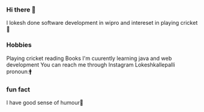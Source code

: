 ### Hi there 👋 
I lokesh  done software development in wipro and intereset in playing cricket 🏏
### Hobbies
Playing cricket
reading Books
I'm cuurently learning java and web development
You can reach me through Instagram Lokeshkallepalli
pronoun:🚹
### fun fact
I have good sense of humour🤗
<!--
**lok25esh/lok25esh** is a ✨ _special_ ✨ repository because its `README.md` (this file) appears on your GitHub profile.

Here are some ideas to get you started:

- 🔭 I’m currently working on ...
- 🌱 I’m currently learning Java
- 👯 I’m looking to collaborate on ...
- 🤔 I’m looking for help with ...
- 💬 Ask me about ...
- 📫 How to reach me: Linkdin
- 😄 Pronouns: he/him
- ⚡ Fun fact: I have good sense of humor
-->
